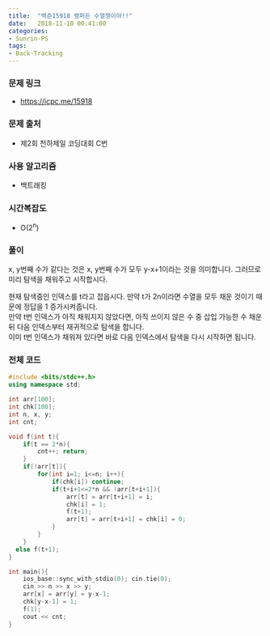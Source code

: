 ```yaml
---
title:  "백준15918 랭퍼든 수열쟁이야!!"
date:   2018-11-10 00:41:00
categories:
- Sunrin-PS
tags:
- Back-Tracking
---
```


### 문제 링크
* https://icpc.me/15918

### 문제 출처
* 제2회 천하제일 코딩대회 C번

### 사용 알고리즘
* 백트래킹

### 시간복잡도
* O(2<sup>n</sup>)

### 풀이
x, y번째 수가 같다는 것은 x, y번째 수가 모두 y-x+1이라는 것을 의미합니다. 그러므로 미리 탐색을 채워주고 시작합시다.<br>

현재 탐색중인 인덱스를 t라고 잡읍시다. 만약 t가 2n이라면 수열을 모두 채운 것이기 때문에 정답을 1 증가시켜줍니다.<br>
만약 t번 인덱스가 아직 채워지지 않았다면, 아직 쓰이지 않은 수 중 삽입 가능한 수 채운 뒤 다음 인덱스부터 재귀적으로 탐색을 합니다.<br>
이미 t번 인덱스가 채워져 있다면 바로 다음 인덱스에서 탐색을 다시 시작하면 됩니다.

### 전체 코드
```cpp
#include <bits/stdc++.h>
using namespace std;

int arr[100];
int chk[100];
int n, x, y;
int cnt;

void f(int t){
	if(t == 2*n){
		cnt++; return;
	}
	if(!arr[t]){
		for(int i=1; i<=n; i++){
			if(chk[i]) continue;
			if(t+i+1<=2*n && !arr[t+i+1]){
				arr[t] = arr[t+i+1] = i;
				chk[i] = 1;
				f(t+1);
				arr[t] = arr[t+i+1] = chk[i] = 0;
			}
		}
	}
  else f(t+1);
}

int main(){
	ios_base::sync_with_stdio(0); cin.tie(0);
	cin >> n >> x >> y;
	arr[x] = arr[y] = y-x-1;
	chk[y-x-1] = 1;
	f(1);
	cout << cnt;
}
```
